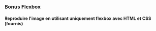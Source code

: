 ### Bonus Flexbox
#### Reproduire l'image en utilisant uniquement flexbox avec HTML et CSS (fournis)

